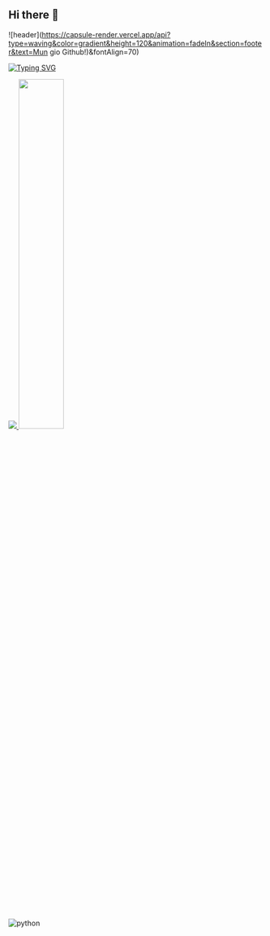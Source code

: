 ## Hi there 👋

![header](https://capsule-render.vercel.app/api?type=waving&color=gradient&height=120&animation=fadeIn&section=footer&text=Mun gio Github!)&fontAlign=70)

[![Typing SVG](https://readme-typing-svg.herokuapp.com/?color=f0f6fc&lines=Hello+Mun+gio+Github👋👋&font=Redressed&size=40)](https://git.io/typing-svg)

<a href="s">
  <img src="https://github-readme-stats.vercel.app/api/top-langs/?username=mun-gio&exclude_repo=dkssud8150.github.io&layout=compact&theme=tokyonight" />
  <img src="https://github-readme-stats.vercel.app/api?username=mun-gio&theme=tokyonight&show_icons=true" width="42%"/>
</a>

![python](https://img.shields.io/badge/python-3670A0?style=for-the-badge&logo=python&logoColor=ffdd54)
